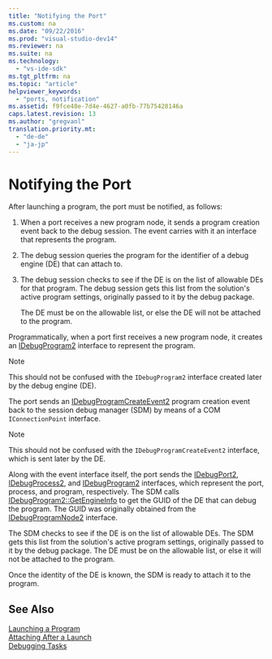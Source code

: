 ```yaml
---
title: "Notifying the Port"
ms.custom: na
ms.date: "09/22/2016"
ms.prod: "visual-studio-dev14"
ms.reviewer: na
ms.suite: na
ms.technology: 
  - "vs-ide-sdk"
ms.tgt_pltfrm: na
ms.topic: "article"
helpviewer_keywords: 
  - "ports, notification"
ms.assetid: f9fce48e-7d4e-4627-a0fb-77b75428146a
caps.latest.revision: 13
ms.author: "gregvanl"
translation.priority.mt: 
  - "de-de"
  - "ja-jp"
---
```

# Notifying the Port
After launching a program, the port must be notified, as follows:  
  
1.  When a port receives a new program node, it sends a program creation event back to the debug session. The event carries with it an interface that represents the program.  
  
2.  The debug session queries the program for the identifier of a debug engine (DE) that can attach to.  
  
3.  The debug session checks to see if the DE is on the list of allowable DEs for that program. The debug session gets this list from the solution's active program settings, originally passed to it by the debug package.  
  
     The DE must be on the allowable list, or else the DE will not be attached to the program.  
  
 Programmatically, when a port first receives a new program node, it creates an [IDebugProgram2](../vs140/idebugprogram2.md) interface to represent the program.  
  
> [!NOTE]
>  This should not be confused with the `IDebugProgram2` interface created later by the debug engine (DE).  
  
 The port sends an [IDebugProgramCreateEvent2](../vs140/idebugprogramcreateevent2.md) program creation event back to the session debug manager (SDM) by means of a COM `IConnectionPoint` interface.  
  
> [!NOTE]
>  This should not be confused with the `IDebugProgramCreateEvent2` interface, which is sent later by the DE.  
  
 Along with the event interface itself, the port sends the [IDebugPort2](../vs140/idebugport2.md), [IDebugProcess2](../vs140/idebugprocess2.md), and [IDebugProgram2](../vs140/idebugprogram2.md) interfaces, which represent the port, process, and program, respectively. The SDM calls [IDebugProgram2::GetEngineInfo](../vs140/idebugprogram2--getengineinfo.md) to get the GUID of the DE that can debug the program. The GUID was originally obtained from the [IDebugProgramNode2](../vs140/idebugprogramnode2.md) interface.  
  
 The SDM checks to see if the DE is on the list of allowable DEs. The SDM gets this list from the solution's active program settings, originally passed to it by the debug package. The DE must be on the allowable list, or else it will not be attached to the program.  
  
 Once the identity of the DE is known, the SDM is ready to attach it to the program.  
  
## See Also  
 [Launching a Program](../vs140/launching-a-program.md)   
 [Attaching After a Launch](../vs140/attaching-after-a-launch.md)   
 [Debugging Tasks](../vs140/debugging-tasks.md)